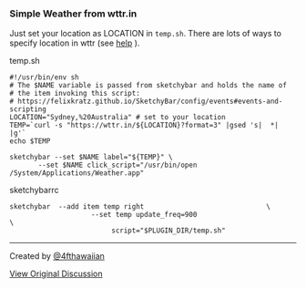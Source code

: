 ### Simple Weather from wttr.in

Just set your location as LOCATION in `temp.sh`. There are lots of ways to specify location in wttr (see [help](https://wttr.in/:help) ).

temp.sh
```
#!/usr/bin/env sh
# The $NAME variable is passed from sketchybar and holds the name of
# the item invoking this script:
# https://felixkratz.github.io/SketchyBar/config/events#events-and-scripting
LOCATION="Sydney,%20Australia" # set to your location
TEMP=`curl -s "https://wttr.in/${LOCATION}?format=3" |gsed 's|  *| |g'`
echo $TEMP

sketchybar --set $NAME label="${TEMP}" \
	   --set $NAME click_script="/usr/bin/open /System/Applications/Weather.app"
```

sketchybarrc
```
sketchybar  --add item temp right                              \
                    --set temp update_freq=900                        \
                         script="$PLUGIN_DIR/temp.sh"         
```

---

Created by [@4fthawaiian](https://github.com/4fthawaiian)

[View Original Discussion](https://github.com/FelixKratz/SketchyBar/discussions/12#discussioncomment-5096270)
